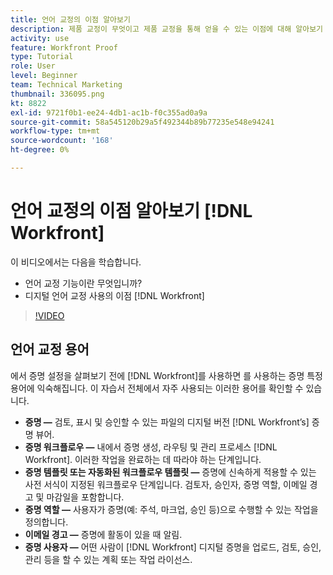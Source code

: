 ```yaml
---
title: 언어 교정의 이점 알아보기
description: 제품 교정이 무엇이고 제품 교정을 통해 얻을 수 있는 이점에 대해 알아보기 [!DNL  Workfront].
activity: use
feature: Workfront Proof
type: Tutorial
role: User
level: Beginner
team: Technical Marketing
thumbnail: 336095.png
kt: 8822
exl-id: 9721f0b1-ee24-4db1-ac1b-f0c355ad0a9a
source-git-commit: 58a545120b29a5f492344b89b77235e548e94241
workflow-type: tm+mt
source-wordcount: '168'
ht-degree: 0%

---
```


# 언어 교정의 이점 알아보기 [!DNL Workfront]

이 비디오에서는 다음을 학습합니다.

* 언어 교정 기능이란 무엇입니까?
* 디지털 언어 교정 사용의 이점 [!DNL Workfront]

>[!VIDEO](https://video.tv.adobe.com/v/336095/?quality=12)

## 언어 교정 용어

에서 증명 설정을 살펴보기 전에 [!DNL  Workfront]를 사용하면 를 사용하는 증명 특정 용어에 익숙해집니다. 이 자습서 전체에서 자주 사용되는 이러한 용어를 확인할 수 있습니다.

* **증명 —** 검토, 표시 및 승인할 수 있는 파일의 디지털 버전 [!DNL Workfront’s] 증명 뷰어.
* **증명 워크플로우 —** 내에서 증명 생성, 라우팅 및 관리 프로세스 [!DNL Workfront]. 이러한 작업을 완료하는 데 따라야 하는 단계입니다.
* **증명 템플릿 또는 자동화된 워크플로우 템플릿 —** 증명에 신속하게 적용할 수 있는 사전 서식이 지정된 워크플로우 단계입니다. 검토자, 승인자, 증명 역할, 이메일 경고 및 마감일을 포함합니다.
* **증명 역할 —** 사용자가 증명(예: 주석, 마크업, 승인 등)으로 수행할 수 있는 작업을 정의합니다.
* **이메일 경고 —** 증명에 활동이 있을 때 알림.
* **증명 사용자 —** 어떤 사람이 [!DNL Workfront] 디지털 증명을 업로드, 검토, 승인, 관리 등을 할 수 있는 계획 또는 작업 라이선스.

<!--
For a complete list of [!DNL Workfront] proof terms, download this guide.
-->
